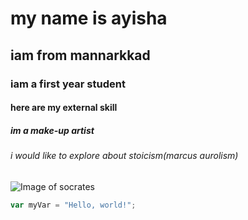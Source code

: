 # my name is ayisha
## iam from mannarkkad
### iam a first year student
#### here are my external skill
##### im a make-up artist
###### i would like to explore about stoicism(marcus aurolism)
![Image of socrates](https://www.stoichandbook.co/content/images/size/w600/2025/01/incredaboy_photorealistic_image_of_socrates_on_the_streets_of_a_72a9b917-0d6d-433b-95f3-d5fa14d13a11-1.jpg)



``` javascript
var myVar = "Hello, world!";
```


